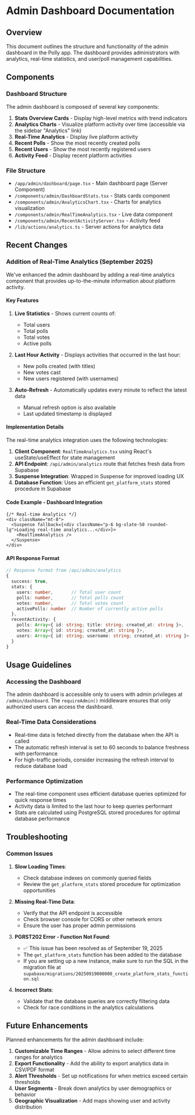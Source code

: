 # Admin Dashboard Documentation

## Overview

This document outlines the structure and functionality of the admin dashboard in the Polly app. The dashboard provides administrators with analytics, real-time statistics, and user/poll management capabilities.

## Components

### Dashboard Structure

The admin dashboard is composed of several key components:

1. **Stats Overview Cards** - Display high-level metrics with trend indicators
2. **Analytics Charts** - Visualize platform activity over time (accessible via the sidebar "Analytics" link)
3. **Real-Time Analytics** - Display live platform activity
4. **Recent Polls** - Show the most recently created polls
5. **Recent Users** - Show the most recently registered users
6. **Activity Feed** - Display recent platform activities

### File Structure

- `/app/admin/dashboard/page.tsx` - Main dashboard page (Server Component)
- `/components/admin/DashboardStats.tsx` - Stats cards component
- `/components/admin/AnalyticsChart.tsx` - Charts for analytics visualization
- `/components/admin/RealTimeAnalytics.tsx` - Live data component
- `/components/admin/RecentActivityServer.tsx` - Activity feed
- `/lib/actions/analytics.ts` - Server actions for analytics data

## Recent Changes

### Addition of Real-Time Analytics (September 2025)

We've enhanced the admin dashboard by adding a real-time analytics component that provides up-to-the-minute information about platform activity.

#### Key Features

1. **Live Statistics** - Shows current counts of:
   - Total users
   - Total polls
   - Total votes
   - Active polls

2. **Last Hour Activity** - Displays activities that occurred in the last hour:
   - New polls created (with titles)
   - New votes cast
   - New users registered (with usernames)

3. **Auto-Refresh** - Automatically updates every minute to reflect the latest data
   - Manual refresh option is also available
   - Last updated timestamp is displayed

#### Implementation Details

The real-time analytics integration uses the following technologies:

1. **Client Component**: `RealTimeAnalytics.tsx` using React's useState/useEffect for state management
2. **API Endpoint**: `/api/admin/analytics` route that fetches fresh data from Supabase
3. **Suspense Integration**: Wrapped in Suspense for improved loading UX
4. **Database Function**: Uses an efficient `get_platform_stats` stored procedure in Supabase

#### Code Example - Dashboard Integration

```tsx
{/* Real-time Analytics */}
<div className="mt-8">
  <Suspense fallback={<div className="p-6 bg-slate-50 rounded-lg">Loading real-time analytics...</div>}>
    <RealTimeAnalytics />
  </Suspense>
</div>
```

#### API Response Format

```typescript
// Response format from /api/admin/analytics
{
  success: true,
  stats: {
    users: number,       // Total user count
    polls: number,       // Total polls count
    votes: number,       // Total votes count
    activePolls: number  // Number of currently active polls
  },
  recentActivity: {
    polls: Array<{ id: string; title: string; created_at: string }>,
    votes: Array<{ id: string; created_at: string }>,
    users: Array<{ id: string; username: string; created_at: string }>
  }
}
```

## Usage Guidelines

### Accessing the Dashboard

The admin dashboard is accessible only to users with admin privileges at `/admin/dashboard`. The `requireAdmin()` middleware ensures that only authorized users can access the dashboard.

### Real-Time Data Considerations

- Real-time data is fetched directly from the database when the API is called
- The automatic refresh interval is set to 60 seconds to balance freshness with performance
- For high-traffic periods, consider increasing the refresh interval to reduce database load

### Performance Optimization

- The real-time component uses efficient database queries optimized for quick response times
- Activity data is limited to the last hour to keep queries performant
- Stats are calculated using PostgreSQL stored procedures for optimal database performance

## Troubleshooting

### Common Issues

1. **Slow Loading Times**:
   - Check database indexes on commonly queried fields
   - Review the `get_platform_stats` stored procedure for optimization opportunities

2. **Missing Real-Time Data**:
   - Verify that the API endpoint is accessible
   - Check browser console for CORS or other network errors
   - Ensure the user has proper admin permissions

3. **PGRST202 Error - Function Not Found**:
   - ✅ This issue has been resolved as of September 19, 2025
   - The `get_platform_stats` function has been added to the database
   - If you are setting up a new instance, make sure to run the SQL in the migration file at `supabase/migrations/20250919000000_create_platform_stats_function.sql`

3. **Incorrect Stats**:
   - Validate that the database queries are correctly filtering data
   - Check for race conditions in the analytics calculations

## Future Enhancements

Planned enhancements for the admin dashboard include:

1. **Customizable Time Ranges** - Allow admins to select different time ranges for analytics
2. **Export Functionality** - Add the ability to export analytics data in CSV/PDF format
3. **Alert Thresholds** - Set up notifications for when metrics exceed certain thresholds
4. **User Segments** - Break down analytics by user demographics or behavior
5. **Geographic Visualization** - Add maps showing user and activity distribution